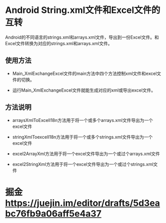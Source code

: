 # Android String.xml文件和Excel文件的互转

Android的不同语言的strings.xml和arrays.xml文件，导出到一份Excel文件。和Excel文件转换为对应的strings.xml和arrays.xml文件。

## 使用方法
- Main_XmlExchangeExcel文件的main方法中四个方法控制xml文件和excel文件的切换。

- 运行Main_XmlExchangeExcel文件就能生成对应的xml或导出excel文件。

## 方法说明
- arraysXmlToExcelI18n方法用于将一个或多个arrays.xml文件导出为一个excel文件

- stringXmlToexcelI18n方法用于将一个或多个strings.xml文件导出为一个excel文件

- excel2ArrayXml方法用于将一个excel文件导出为一个或过个arrays.xml文件

- excel2StringXml方法用于将一个excel文件导出为一个或过个strings.xml文件

# 掘金 https://juejin.im/editor/drafts/5d3eabc76fb9a06aff5e4a37
